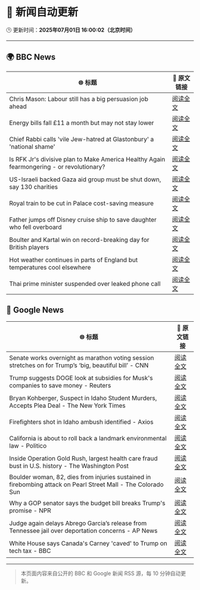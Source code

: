 # 🧠 新闻自动更新

🕒 更新时间：**2025年07月01日 16:00:02（北京时间）**

---

## 🌍 BBC News

| 🌐 标题 | 🔗 原文链接 |
|--------|-------------|
| Chris Mason: Labour still has a big persuasion job ahead | [阅读全文](https://www.bbc.com/news/articles/czjkkmdv33mo) |
| Energy bills fall £11 a month but may not stay lower | [阅读全文](https://www.bbc.com/news/articles/c79q8g7q283o) |
| Chief Rabbi calls 'vile Jew-hatred at Glastonbury' a 'national shame' | [阅读全文](https://www.bbc.com/news/articles/c70rrld1nlpo) |
| Is RFK Jr's divisive plan to Make America Healthy Again fearmongering - or revolutionary? | [阅读全文](https://www.bbc.com/news/articles/ceq7jx3dlj9o) |
| US-Israeli backed Gaza aid group must be shut down, say 130 charities | [阅读全文](https://www.bbc.com/news/articles/cn5kk1w00xyo) |
| Royal train to be cut in Palace cost-saving measure | [阅读全文](https://www.bbc.com/news/articles/ce377nr5r43o) |
| Father jumps off Disney cruise ship to save daughter who fell overboard | [阅读全文](https://www.bbc.com/news/articles/c6288v6j4y0o) |
| Boulter and Kartal win on record-breaking day for British players | [阅读全文](https://www.bbc.com/sport/tennis/articles/c0rvvn5y8kqo) |
| Hot weather continues in parts of England but temperatures cool elsewhere | [阅读全文](https://www.bbc.com/news/articles/c79qqx1r5yyo) |
| Thai prime minister suspended over leaked phone call | [阅读全文](https://www.bbc.com/news/articles/c9vrrj72xy7o) |

## 📰 Google News

| 🌐 标题 | 🔗 原文链接 |
|--------|-------------|
| Senate works overnight as marathon voting session stretches on for Trump’s ‘big, beautiful bill’ - CNN | [阅读全文](https://news.google.com/rss/articles/CBMifkFVX3lxTE5ycHdjczdMSEN2YjBpTVd4MFE0b3FkcXhrZ0REN3hHRGVIWm5pamtXLXotcEZCcjlhOW9PdzdiMFdQS2xuUTFBOGM5V0Y3cWtWZjZaVE1HNmVUSjFmOTRGbEQ4ajRxcWdpcEZuTjRJY3Y5aTg4ajBra1N3YW9PZ9IBgwFBVV95cUxPU3B1RlJ2b0lTdURaSThYdDFEVGpxRWpJOHZaLUJYRFVYem14UTZDSHEtb3laTFcyQmhnemRGb1plNXM4cHpTZjlpRFNuU1dXV2ZiY0NDejViWldrTU9NbFY0RDJDQ28xY3B3MG1yRnVnWmhmSHhEMm0wSnplSnVFZmRvVQ?oc=5) |
| Trump suggests DOGE look at subsidies for Musk's companies to save money - Reuters | [阅读全文](https://news.google.com/rss/articles/CBMi1AFBVV95cUxOSUcxMmZpbGtjSFVfQnMxd1FrSDFEMW91cGpwaGFlNGNyV1VhcHRHVkk0MUI0d0lqUUNSYlpWQUdiVERNN2hMZkJwclhfb0xfV2Q0TWdsS0w3NGZ5U1BhM09zWXRGZFhWYV9hMmRBclU1Mk1BRU5vTlFPRFlYSkh0WmFySlNhWXFrcUhMOExrUnZ5V0IzbHJsRUdNT2tLSkh6ckFKM0VIM2g1aTJ5d3ZlMjR1MGVZc2dFcW5QQnZHNm4yUlZrMnU1Wm9UY2V3a09Zd0h2ZA?oc=5) |
| Bryan Kohberger, Suspect in Idaho Student Murders, Accepts Plea Deal - The New York Times | [阅读全文](https://news.google.com/rss/articles/CBMigwFBVV95cUxOenlUdkVrTkR0WnpMUXNrTTJTYXVoTVQ1cGN1LUJZQU1GWnR6NHNsQjIyMTZUWGlHMjRQRHcwVktLVG55cVpYdmlMSlN2S1FLRFhONnFnLUQ0Snh4TjB3QTQ2VG5OdlliN1ZmX1JDQVkwWVNtZEg4XzlkNEJKX252NWEzWQ?oc=5) |
| Firefighters shot in Idaho ambush identified - Axios | [阅读全文](https://news.google.com/rss/articles/CBMihAFBVV95cUxQeTRqLW85SDd3LXlXTTZvWHpIZXZ6RkR3aU5rd2FlTndzUzNJY0NncHF4Y3RJckFoalF3Ulc4eUNJeEFHdTQzQWl3c2FvMTVlRW4wLXk2WC04S1RWbmJRbVk4LUI2YVhjLVEwYUpMeTJtLVNqeE14THJtRGo3TEJxeC1EWUk?oc=5) |
| California is about to roll back a landmark environmental law - Politico | [阅读全文](https://news.google.com/rss/articles/CBMinAFBVV95cUxNUXVQWmVheEI1ajRzdjFrWERMQzNBNncwM2ZqUDdUU2EwejFFem5SRmt0X2ZEaXg2LWlUYWlrYkNDbHpVc1prYm5FTWUyVXFTNTNTaFZldnplZ0RtU3VsYkFQa0F3ZmJfeDgtdTNBUFlieDA2R2JuMXd3UWVMZ0Vja2hObTAyQWNrMzlidmFGbFJUc19UaW5oNC00N2o?oc=5) |
| Inside Operation Gold Rush, largest health care fraud bust in U.S. history - The Washington Post | [阅读全文](https://news.google.com/rss/articles/CBMimgFBVV95cUxQZWZCVXc3aEtTX28zRXcwUlNSRHVQMndPRmV0Z3pxSGNQcTBGamhKWVdZYk1WT2FIVTVyM0RQVHhJX1E5VkNMVm5vc1h4am95aF9ndFM3U0htbnZJb1JORkZiSE80bGZaZDY5ZklHVXN6aHhRaUlJWm45UHNZdFludGZpQmd4NGwtTWVSVWFPYV9yRlhVcHhLSXJn?oc=5) |
| Boulder woman, 82, dies from injuries sustained in firebombing attack on Pearl Street Mall - The Colorado Sun | [阅读全文](https://news.google.com/rss/articles/CBMiggFBVV95cUxNNVJ4NnBvNzE3YUllXzd2U0hLYkNLbDdjUTI4dFc1SUl4RUg3Z3J2b3VzRnJFUUdIQnd3c2V5Ym5zaGt3YnJJNl9BSkxmeFRuYmFjWXh4THIxeTJMclBMU0FyRWxQOGhTMHBnYTlLdEYxTG1EdnZkSjZBR2FYZFIwbjRn?oc=5) |
| Why a GOP senator says the budget bill breaks Trump's promise - NPR | [阅读全文](https://news.google.com/rss/articles/CBMimAFBVV95cUxPZm5xUG9uRVVSZXFTZWhJcGpDQnFvR2dCVjVUMkI2UnVFakFmRExwWXl0YzdHcDVfWVI4b3R6ZjhSYTIxOGRSOHlaaVBsclpRSDRGM0lJdERnWjFIdThpMWlsSlQ5OXQ1M1pJcEV0UE1lSmlKdGJ4MllmNThFSFJ4RzRCbEY1ZTFQMldGMEN4bVg3Q3pyajV2Zg?oc=5) |
| Judge again delays Abrego Garcia’s release from Tennessee jail over deportation concerns - AP News | [阅读全文](https://news.google.com/rss/articles/CBMipgFBVV95cUxQblFhYVNOd1dCb1FDVjQ4ZnI3WjhSY2lKdkdmLWRDdV90aGhPUEtwNDQxNFZiY2pZaDh3NVRvUzJHNmpkaFMxLTlDRXdVazBFOTJ6QmZYblRoSGZCMjl1QzYwTHdXaFdKWHF0d29ZY2EwUldzVDh6a043SmJBZzRGd2d5WEttTW5jME1PYlFfbVV0V2VHU1hmNklDYlEzWERoNDR3Vkln?oc=5) |
| White House says Canada's Carney 'caved' to Trump on tech tax - BBC | [阅读全文](https://news.google.com/rss/articles/CBMiWkFVX3lxTFB1YXRNb05Ob3l3RkJDM1pBUV9CUmItOVlDZy1UQXBUSkwzQVVSdTg0VUlzZXYwLTdLSkVvMkl1eXZaN01PREVmTmY3ZXVWRFhQZXg1UU5HRWI3QdIBX0FVX3lxTFBVcFJhYV9VUjdZclg2YzA3SHpHRDBlM2xMQzdRLWhwS1J4UnZQQkZpX3dUUUdvb1FqV3FJV1ZQUE9oNE5iZW9haFJMNjdXdmFHd3hKOU1EblhFMFQzblJV?oc=5) |

---
> 本页面内容来自公开的 BBC 和 Google 新闻 RSS 源，每 10 分钟自动更新。